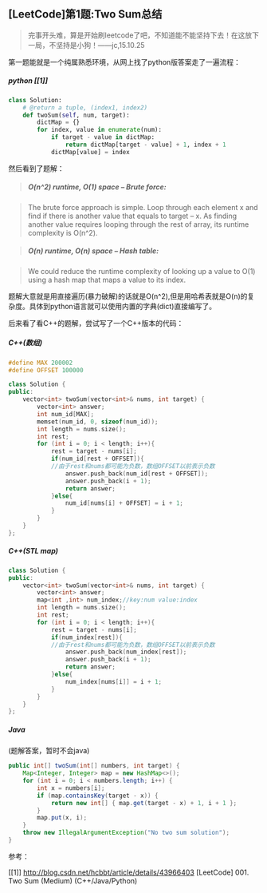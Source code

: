 ## [LeetCode]第1题:Two Sum总结

> 完事开头难，算是开始刷leetcode了吧，不知道能不能坚持下去！在这放下一局，不坚持是小狗！——jc,15.10.25

第一题能就是一个纯属熟悉环境，从网上找了python版答案走了一遍流程：

##### python [[1]]
~~~python
class Solution:
    # @return a tuple, (index1, index2)
    def twoSum(self, num, target):
        dictMap = {}
        for index, value in enumerate(num):
            if target - value in dictMap:
                return dictMap[target - value] + 1, index + 1
            dictMap[value] = index
~~~

然后看到了题解：
>##### O(n^2) runtime, O(1) space – Brute force:

>The brute force approach is simple. Loop through each element x and find if there is another value that equals to target – x. As finding another value requires looping through the rest of array, its runtime complexity is O(n^2).

>##### O(n) runtime, O(n) space – Hash table:

>We could reduce the runtime complexity of looking up a value to O(1) using a hash map that maps a value to its index.

题解大意就是用直接遍历(暴力破解)的话就是O(n^2),但是用哈希表就是O(n)的复杂度。具体到python语言就可以使用内置的字典(dict)直接编写了。

后来看了看C++的题解，尝试写了一个C++版本的代码：

##### C++(数组)

~~~cpp
#define MAX 200002
#define OFFSET 100000

class Solution {
public:
    vector<int> twoSum(vector<int>& nums, int target) {
        vector<int> answer;
        int num_id[MAX];
        memset(num_id, 0, sizeof(num_id));
        int length = nums.size();
        int rest;
        for (int i = 0; i < length; i++){
            rest = target - nums[i];
            if(num_id[rest + OFFSET]){
            //由于rest和nums都可能为负数，数组OFFSET以前表示负数
                answer.push_back(num_id[rest + OFFSET]);
                answer.push_back(i + 1);
                return answer;
            }else{
                num_id[nums[i] + OFFSET] = i + 1;
            }
        }
    }
};
~~~

##### C++(STL map)
~~~cpp
class Solution {
public:
    vector<int> twoSum(vector<int>& nums, int target) {
        vector<int> answer;
        map<int ,int> num_index;//key:num value:index
        int length = nums.size();
        int rest;
        for (int i = 0; i < length; i++){
            rest = target - nums[i];
            if(num_index[rest]){
            //由于rest和nums都可能为负数，数组OFFSET以前表示负数
                answer.push_back(num_index[rest]);
                answer.push_back(i + 1);
                return answer;
            }else{
                num_index[nums[i]] = i + 1;
            }
        }
    }
};
~~~

##### Java
(题解答案，暂时不会java)
~~~java
public int[] twoSum(int[] numbers, int target) {
	Map<Integer, Integer> map = new HashMap<>();
	for (int i = 0; i < numbers.length; i++) {
        int x = numbers[i];
        if (map.containsKey(target - x)) {
            return new int[] { map.get(target - x) + 1, i + 1 };
        }
        map.put(x, i);
	}
	throw new IllegalArgumentException("No two sum solution");
}
~~~

参考：

[[1]] http://blog.csdn.net/hcbbt/article/details/43966403  [LeetCode] 001. Two Sum (Medium) (C++/Java/Python)
